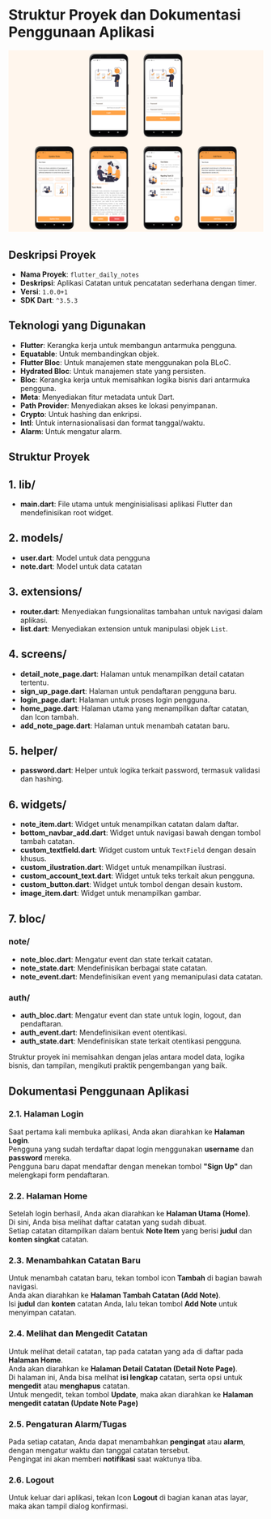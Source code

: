 # Struktur Proyek dan Dokumentasi Penggunaan Aplikasi

![Screenshot](assets/images/preview.png)

## Deskripsi Proyek

- **Nama Proyek**: `flutter_daily_notes`
- **Deskripsi**: Aplikasi Catatan untuk pencatatan sederhana dengan timer.
- **Versi**: `1.0.0+1`
- **SDK Dart**: `^3.5.3`

## Teknologi yang Digunakan

- **Flutter**: Kerangka kerja untuk membangun antarmuka pengguna.
- **Equatable**: Untuk membandingkan objek.
- **Flutter Bloc**: Untuk manajemen state menggunakan pola BLoC.
- **Hydrated Bloc**: Untuk manajemen state yang persisten.
- **Bloc**: Kerangka kerja untuk memisahkan logika bisnis dari antarmuka pengguna.
- **Meta**: Menyediakan fitur metadata untuk Dart.
- **Path Provider**: Menyediakan akses ke lokasi penyimpanan.
- **Crypto**: Untuk hashing dan enkripsi.
- **Intl**: Untuk internasionalisasi dan format tanggal/waktu.
- **Alarm**: Untuk mengatur alarm.

## Struktur Proyek

## 1. lib/

- **main.dart**: File utama untuk menginisialisasi aplikasi Flutter dan mendefinisikan root widget.

## 2. models/

- **user.dart**: Model untuk data pengguna
- **note.dart**: Model untuk data catatan

## 3. extensions/

- **router.dart**: Menyediakan fungsionalitas tambahan untuk navigasi dalam aplikasi.
- **list.dart**: Menyediakan extension untuk manipulasi objek `List`.

## 4. screens/

- **detail_note_page.dart**: Halaman untuk menampilkan detail catatan tertentu.
- **sign_up_page.dart**: Halaman untuk pendaftaran pengguna baru.
- **login_page.dart**: Halaman untuk proses login pengguna.
- **home_page.dart**: Halaman utama yang menampilkan daftar catatan, dan Icon tambah.
- **add_note_page.dart**: Halaman untuk menambah catatan baru.

## 5. helper/

- **password.dart**: Helper untuk logika terkait password, termasuk validasi dan hashing.

## 6. widgets/

- **note_item.dart**: Widget untuk menampilkan catatan dalam daftar.
- **bottom_navbar_add.dart**: Widget untuk navigasi bawah dengan tombol tambah catatan.
- **custom_textfield.dart**: Widget custom untuk `TextField` dengan desain khusus.
- **custom_ilustration.dart**: Widget untuk menampilkan ilustrasi.
- **custom_account_text.dart**: Widget untuk teks terkait akun pengguna.
- **custom_button.dart**: Widget untuk tombol dengan desain kustom.
- **image_item.dart**: Widget untuk menampilkan gambar.

## 7. bloc/

### note/

- **note_bloc.dart**: Mengatur event dan state terkait catatan.
- **note_state.dart**: Mendefinisikan berbagai state catatan.
- **note_event.dart**: Mendefinisikan event yang memanipulasi data catatan.

### auth/

- **auth_bloc.dart**: Mengatur event dan state untuk login, logout, dan pendaftaran.
- **auth_event.dart**: Mendefinisikan event otentikasi.
- **auth_state.dart**: Mendefinisikan state terkait otentikasi pengguna.

Struktur proyek ini memisahkan dengan jelas antara model data, logika bisnis, dan tampilan, mengikuti praktik pengembangan yang baik.

## Dokumentasi Penggunaan Aplikasi

### 2.1. Halaman Login

Saat pertama kali membuka aplikasi, Anda akan diarahkan ke **Halaman Login**.  
Pengguna yang sudah terdaftar dapat login menggunakan **username** dan **password** mereka.  
Pengguna baru dapat mendaftar dengan menekan tombol **"Sign Up"** dan melengkapi form pendaftaran.

### 2.2. Halaman Home

Setelah login berhasil, Anda akan diarahkan ke **Halaman Utama (Home)**.  
Di sini, Anda bisa melihat daftar catatan yang sudah dibuat.  
Setiap catatan ditampilkan dalam bentuk **Note Item** yang berisi **judul** dan **konten singkat** catatan.

### 2.3. Menambahkan Catatan Baru

Untuk menambah catatan baru, tekan tombol icon **Tambah** di bagian bawah navigasi.  
Anda akan diarahkan ke **Halaman Tambah Catatan (Add Note)**.  
Isi **judul** dan **konten** catatan Anda, lalu tekan tombol **Add Note** untuk menyimpan catatan.

### 2.4. Melihat dan Mengedit Catatan

Untuk melihat detail catatan, tap pada catatan yang ada di daftar pada **Halaman Home**.  
Anda akan diarahkan ke **Halaman Detail Catatan (Detail Note Page)**.  
Di halaman ini, Anda bisa melihat **isi lengkap** catatan, serta opsi untuk **mengedit** atau **menghapus** catatan.  
Untuk mengedit, tekan tombol **Update**, maka akan diarahkan ke **Halaman mengedit catatan (Update Note Page)**

### 2.5. Pengaturan Alarm/Tugas

Pada setiap catatan, Anda dapat menambahkan **pengingat** atau **alarm**, dengan mengatur waktu dan tanggal catatan tersebut.  
Pengingat ini akan memberi **notifikasi** saat waktunya tiba.

### 2.6. Logout

Untuk keluar dari aplikasi, tekan Icon **Logout** di bagian kanan atas layar, maka akan tampil dialog konfirmasi.
